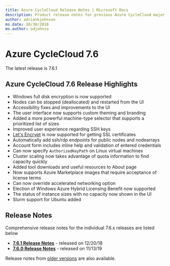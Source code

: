 ```yaml
---
title: Azure CycleCloud Release Notes | Microsoft Docs
description: Product release notes for previous Azure CycleCloud major release
author: adriankjohnson
ms.date: 10/30/2018
ms.author: adjohnso
---
```


# Azure CycleCloud 7.6

The latest  release is 7.6.1

## Azure CycleCloud 7.6 Release Highlights

* Windows full disk encryption is now supported
* Nodes can be stopped (deallocated) and restarted from the UI
* Accessibility fixes and improvements to the UI
* The user interface now supports custom theming and branding
* Added a more powerful machine-type selector that supports a prioritized list of sizes
* Improved user experience regarding SSH keys
* [Let's Encrypt](https://letsencrypt.org/) is now supported for getting SSL certificates
* Automatically add ssh/rdp endpoints for public nodes and nodearrays
* Account form includes inline help and validation of entered credentials
* Can now specify `AuthorizedKeyPath` on Linux virtual machines
* Cluster scaling now takes advantage of quota information to find capacity quickly
* Added tool downloads and useful resources to About page
* Now supports Azure Marketplace images that require acceptance of license terms
* Can now override accelerated networking option
* Election of Windows Azure Hybrid Licensing Benefit now supported
* The status of instance sizes with no capacity now shown in the UI
* Slurm support for Ubuntu added

## Release Notes

Comprehensive release notes for the individual 7.6.x releases are listed below

* [**7.6.1 Release Notes**](release-notes/7-6-1.md) - released on 12/20/18
* [**7.6.0 Release Notes**](release-notes/7-6-0.md) - released on 11/13/19

Release notes from [older versions](release-notes-archive.md) are also available.